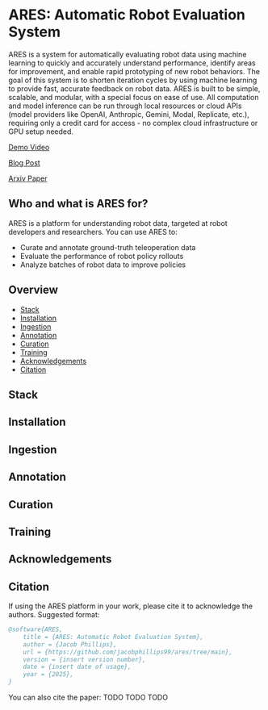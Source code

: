 # ARES: Automatic Robot Evaluation System

<!-- TODO TODO -->
<!-- <img src="assets/ares_demo.gif" alt="ARES Demo" width="300"/> TODO -->

ARES is a system for automatically evaluating robot data using machine learning to quickly and accurately understand performance, identify areas for improvement, and enable rapid prototyping of new robot behaviors. The goal of this system is to shorten iteration cycles by using machine learning to provide fast, accurate feedback on robot data. ARES is built to be simple, scalable, and modular, with a special focus on ease of use. All computation and model inference can be run through local resources or cloud APIs (model providers like OpenAI, Anthropic, Gemini, Modal, Replicate, etc.), requiring only a credit card for access - no complex cloud infrastructure or GPU setup needed. 

[Demo Video](https://example.com/demo)

[Blog Post](https://example.com/blog) 

[Arxiv Paper](https://arxiv.org/) 

## Who and what is ARES for?

ARES is a platform for understanding robot data, targeted at robot developers and researchers. You can use ARES to: 
- Curate and annotate ground-truth teleoperation data
- Evaluate the performance of robot policy rollouts
- Analyze batches of robot data to improve policies

## Overview
- [Stack](#stack)
- [Installation](#installation)
- [Ingestion](#ingestion)
- [Annotation](#annotation)
- [Curation](#curation)
- [Training](#training)
- [Acknowledgements](#acknowledgements)
- [Citation](#citation)


## Stack

## Installation

## Ingestion

## Annotation

## Curation

## Training

## Acknowledgements

## Citation
If using the ARES platform in your work, please cite it to acknowledge the authors. Suggested format:

```bibtex
@software{ARES,
    title = {ARES: Automatic Robot Evaluation System},
    author = {Jacob Phillips},
    url = {https://github.com/jacobphillips99/ares/tree/main},
    version = {insert version number},
    date = {insert date of usage},
    year = {2025},
}
```

You can also cite the paper:
TODO TODO TODO



